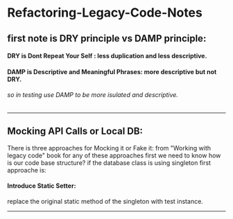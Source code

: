 # Refactoring-Legacy-Code-Notes


## first note is DRY principle vs DAMP principle:

#### DRY is Dont Repeat Your Self : less duplication and less descriptive.
#### DAMP is Descriptive and Meaningful Phrases: more descriptive but not DRY.

###### so in testing use DAMP to be more isulated and descriptive.
-----------------------------------

## Mocking API Calls or Local DB:
There is three approaches for Mocking it or Fake it:              from "Working with legacy code" book
for any of these approaches first we need to know how is our code base structure?
if the database class is using singleton first approache is:
#### Introduce Static Setter:
replace the original static method of the singleton with test instance.

-----------------------------------
